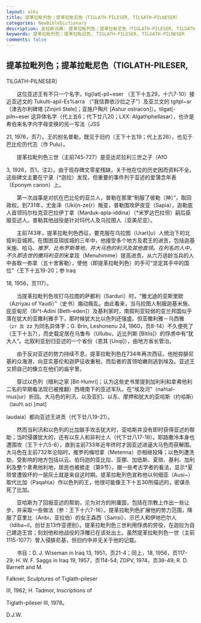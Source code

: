 ```yaml
---
layout: wiki
title: 提革拉毗列色；提革拉毗尼色（TIGLATH-PILESER, TILGATH-PILNESER）
categories: NewBibleDictionary
description: 圣经新词典: 提革拉毗列色；提革拉毗尼色（TIGLATH-PILESER, TILGATH-PILNESER）
keywords: 提革拉毗列色；提革拉毗尼色, TIGLATH-PILESER, TILGATH-PILNESER
comments: false
---
```


## 提革拉毗列色；提革拉毗尼色（TIGLATH-PILESER,

TILGATH-PILNESER）

　　这位亚述王有不只一个名字。tig{lat[-pil~eser （王下十五29，十六7-10）接近亚述文的 Tukulti-apil-Es%arra （“我信靠依沙拉之子”）及亚兰文的 tgltpl~sr （津吉尔利碑塔 [Zinjirli Stele]；亚施户陶片 [Ashur ostracon]）。tilgat[-piln~eser 这异体名字（代上五6；代下廿八20；LXX: Algathphellasar），也许是希伯来名字内字母变换的另一写法（JSS

21, 1976，页7）。王的别名普勒，既见于旧约（王下十五19；代上五26），也见于巴比伦历代志（作 Pulu）。

　　提革拉毗列色三世（主前745-727）是亚达尼拉利三世之子（AfO

3, 1926，页1，注2）。由于现存碑文零星残缺，关于他在位的历史因而资料不全。这些碑文主要在宁录（*迦拉）发现，但重要的事件列于亚述的爱蒲念年表（Eponym canon）上。

　　第一次战事是对抗在巴比伦的亚兰人，普勒在那里“制服了彼勒〔神〕”，取回政权。到731年，尤金泽（Uki{n-ze{r）叛变，普勒围攻萨皮亚（Sapia），迦勒底人首领玛尔杜克亚巴拉伊丁拿（Marduk-apla-iddina）（*米罗达巴拉但）嗣后臣服亚述人。普勒其他战役是针对玛代人及乌拉图人（亚美尼亚）。

　　主前743年，提革拉毗列色西征，要克服在乌拉图（Urart]u）人统治下的北叙利亚城邦。在围困亚珥拔城的三年中，他接受多个地方及君王的进贡，包括迦基米施、哈马、*推罗、比布罗斯等地，并大马色的利汛及其他首领。在列名的人中，不久即去世的撒玛利亚的*米拿现（Menuhimme）提高进贡，从六万适龄当兵的人中各取一弥拿（五十舍客勒），使他（即提革拉毗列色）的手可“坚定其手中的国位”（王下十五19-20；参 Iraq

18, 1956，页117）。

　　当提革拉毗列色攻打乌拉图的萨都利（Sarduri）时，“雅尤迪的亚斯里欧（Azriyau of Yaudi）”（史书）煽动叛乱。由此看来，当乌拉图人制服迦基米施、庇亚甸尼（Bi^t-Adini [Beth-eden]）及基利家时，南叙利亚较弱的亚兰邦国似乎落在犹大的亚撒利雅手下，那时候犹大比以色列还强盛。但亚撒利雅－乌西雅（`zr 及 `zz 为同名异体字；G. Brin, Leshonenu 24, 1960，页8-14）不久便死了（王下十五7），而史载定居在乌鲁布（Ullubu，近比列斯 [Bitlis]）的俘虏中有“犹大人”。北叙利亚划归亚述的一个省份（恩其 [Unqi]），由地方省长管治。

　　由于反对亚述的势力持续不息，提革拉毗列色在734年再次西征。他抢掠腓尼基的众海港，向亚实基伦和迦萨征收重税，而后者的首领哈嫩则逃到埃及。亚述王又把自己的像立在他们的庙宇里。

　　穿过以色列（暗利之家 [Bit-Humri]；认为这些史书里提到加利利和拿弗他利二名的早期看法现已被推翻）西境南下的亚述军队，在“埃及河”（nah\al-mus]ur）折回。大马色的利汛，以及亚扪、以东、摩押和犹大的亚哈斯（约哈斯）（lauh\ azi [mat]

Iaudaia）都向亚述王进贡（代下廿八19-21）。

　　然而当利汛和以色列的比加联手攻击犹大时，亚哈斯并没有即时获得亚述的帮助；当时侵袭犹大的，还有以东人和非利士人（代下廿八17-18）。耶路撒冷本身也遭围攻（王下十六5-6），直到主前733年近年终时才因亚述进逼大马色而获解围。大马色在主前732年沦陷时，推罗的梅坦拿（Metenna）亦相继投降；以色列遭洗劫，受影响的地方包括以云、伯玛迦的亚比拉、亚挪、加低斯、夏琐、基利、加利利及整个拿弗他利地，居民也被掳走（第9节）。据一些考古学者的看法，显示*夏琐曾遭毁坏的一层灰土就是来自这时期。提革拉毗列色宣称他以何细亚（Ausi~）取代比加（Paqah\a）作以色列的王，他很可能像王下十五30所描述的，密谋杀死了比加。

　　亚哈斯为了回报亚述的帮助，沦为对方的附庸国，包括在宗教上作出一些让步，并采取一些做法（参：王下十六7-16）。提革拉毗列色扩展他的势力范围，降服了亚里比（Aribi，亚拉伯）的女王森西（Samsi）、示巴人和伊地巴尔人（Idiba~il，创廿五13作亚德别）。提革拉毗列色三世利用俘虏的劳役，在迦拉为自己建造王宫；刻划他和他战役的浮雕已在该处出土。虽然提革拉毗列色一世（主前1115-1077）曾入侵腓尼基，但旧约中并无关于他的记载。

　　书目：D. J. Wiseman in Iraq 13, 1951，页21-4；同上，18, 1956，页117-29; H. W. F. Saggs in Iraq 19, 1957，页114-54; ZDPV, 1974，页38-49; R. D. Barnett and M.

Falkner, Sculptures of Tiglath-pileser

III, 1962; H. Tadmor, Inscriptions of

Tiglath-pileser III, 1978。

D.J.W.








